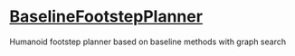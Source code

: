 # [BaselineFootstepPlanner](https://github.com/isri-aist/BaselineFootstepPlanner)
Humanoid footstep planner based on baseline methods with graph search
